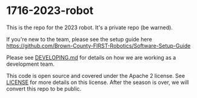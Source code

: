 # 1716-2023-robot

This is the repo for the 2023 robot. It's a private repo (be warned).

If you're new to the team, please see the setup guide here
https://github.com/Brown-County-FIRST-Robotics/Software-Setup-Guide

Please see [DEVELOPING.md](DEVELOPING.md) for details on how we are working as a development team.

This code is open source and covered under the Apache 2 license. See [LICENSE](LICENSE) for more details on this license. After the season is over, we will convert this repo to be public.